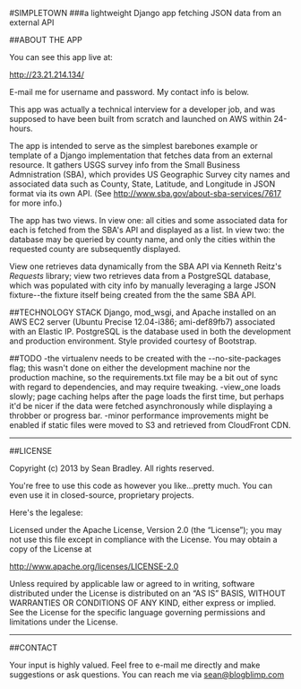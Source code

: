#SIMPLETOWN
###a lightweight Django app fetching JSON data from an external API

##ABOUT THE APP

You can see this app live at:

http://23.21.214.134/

E-mail me for username and password.  My contact info is below.

This app was actually a technical interview for a developer job, and was supposed to have been built from scratch and launched on AWS within 24-hours.

The app is intended to serve as the simplest barebones example or template of a Django implementation that fetches data from an external resource. It gathers USGS survey info from the Small Business Admnistration (SBA), which provides US Geographic Survey city names and associated data such as County, State, Latitude, and Longitude in JSON format via its own API.  (See http://www.sba.gov/about-sba-services/7617 for more info.)

The app has two views.  In view one: all cities and some associated data for each is fetched from the SBA's API and displayed as a list.  In view two: the database may be queried by county name, and only the cities within the requested county are subsequently displayed.

View one retrieves data dynamically from the SBA API via Kenneth Reitz's _Requests_ library; view two retrieves data from a PostgreSQL database, which was populated with city info by manually leveraging a large JSON fixture--the fixture itself being created from the the same SBA API.

##TECHNOLOGY STACK
Django, mod_wsgi, and Apache installed on an AWS EC2 server (Ubuntu Precise 12.04-i386; ami-def89fb7) associated with an Elastic IP. PostgreSQL is the database used in both the development and production environment.  Style provided courtesy of Bootstrap.

##TODO
-the virtualenv needs to be created with the --no-site-packages flag; this wasn't done on either the development machine nor the production machine, so the requirements.txt file may be a bit out of sync with regard to dependencies, and may require tweaking.
-view_one loads slowly; page caching helps after the page loads the first time, but perhaps it'd be nicer if the data were fetched asynchronously while displaying a throbber or progress bar.
-minor performance improvements might be enabled if static files were moved to S3 and retrieved from CloudFront CDN.


------------------------------------------------------------------------

##LICENSE

Copyright (c) 2013 by Sean Bradley.  All rights reserved.

You're free to use this code as however you like...pretty much.  You can even use it in closed-source, proprietary projects.

Here's the legalese:

Licensed under the Apache License, Version 2.0 (the “License”); you may not use this file except in compliance with the License. You may obtain a copy of the License at

http://www.apache.org/licenses/LICENSE-2.0

Unless required by applicable law or agreed to in writing, software distributed under the License is distributed on an “AS IS” BASIS, WITHOUT WARRANTIES OR CONDITIONS OF ANY KIND, either express or implied. See the License for the specific language governing permissions and limitations under the License.


------------------------------------------------------------------------

##CONTACT

Your input is highly valued. Feel free to e-mail me directly and make suggestions or ask questions.  You can reach me via sean@blogblimp.com




